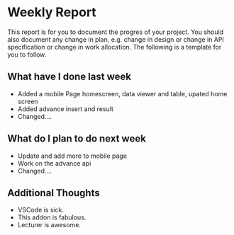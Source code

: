 # Weekly Report

This report is for you to document the progres of your project. You should also document any change in plan, e.g. change in design or change in API specification or change in work allocation. The following is a template for you to follow.

## What have I done last week

-   Added a mobile Page homescreen, data viewer and table, upated home screen 
-   Added advance insert and result
-   Changed....

## What do I plan to do next week

-   Update and add more to mobile page
-   Work on the advance api
-   Changed....

## Additional Thoughts

-   VSCode is sick.
-   This addon is fabulous.
-   Lecturer is awesome.
